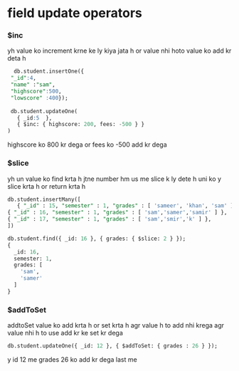 # field update operators 
### $inc 
yh value ko increment krne ke ly kiya jata h or value nhi hoto value ko add kr deta h 
```sql
  db.student.insertOne({
 "_id":4,
 "name" :"sam",
 "highscore":500,
 "lowscore" :400});
 
 db.student.updateOne(
   { _id:5  },
   { $inc: { highscore: 200, fees: -500 } }
)
```
highscore ko 800 kr dega or fees ko -500 add kr dega

### $slice 
yh un value ko find krta h jtne number hm us me slice k ly dete h uni ko y slice krta h or return krta h 
```sql
db.student.insertMany([
   { "_id" : 15, "semester" : 1, "grades" : [ 'sameer', 'khan', 'sam' ] },
{ "_id" : 16, "semester" : 1, "grades" : [ 'sam','samer','samir' ] },
{ "_id" : 17, "semester" : 1, "grades" : [ 'sam','smir','k' ] },
])

db.student.find({ _id: 16 }, { grades: { $slice: 2 } });
{
  _id: 16,
  semester: 1,
  grades: [
    'sam',
    'samer'
  ]
}
```
### $addToSet
addtoSet value ko add krta h or set krta h agr value h to add nhi krega agr value nhi h to use add kr ke set kr dega
```sql
db.student.updateOne({ _id: 12 }, { $addToSet: { grades : 26 } });
```
y id 12 me grades 26 ko add kr dega last me
